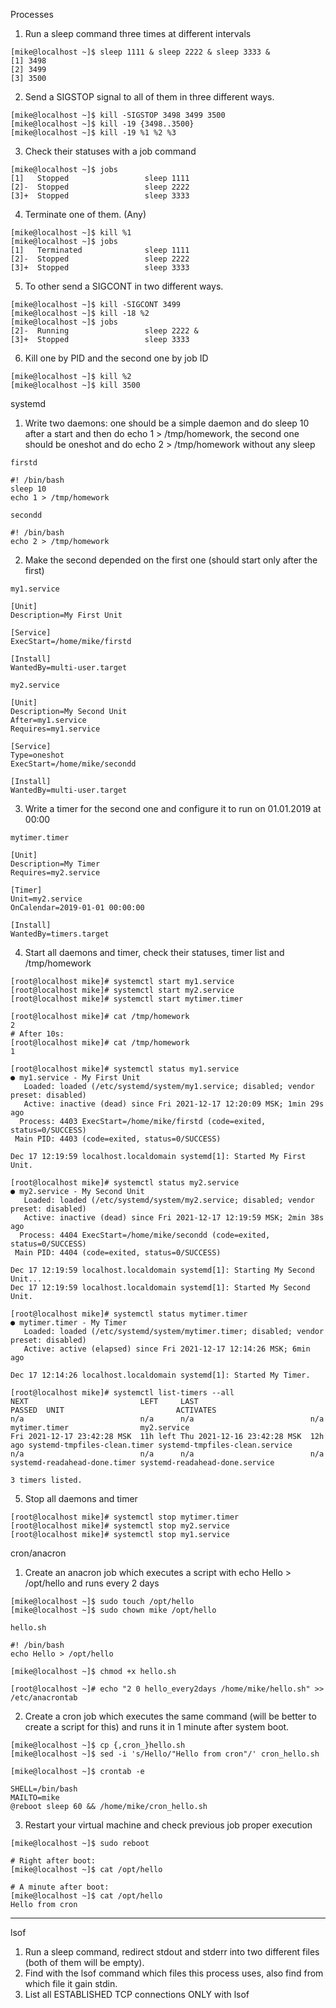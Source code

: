 Processes
1. Run a sleep command three times at different intervals
```
[mike@localhost ~]$ sleep 1111 & sleep 2222 & sleep 3333 &
[1] 3498
[2] 3499
[3] 3500

```
2. Send a SIGSTOP signal to all of them in three different ways.
```
[mike@localhost ~]$ kill -SIGSTOP 3498 3499 3500
[mike@localhost ~]$ kill -19 {3498..3500}
[mike@localhost ~]$ kill -19 %1 %2 %3

```
3. Check their statuses with a job command
```
[mike@localhost ~]$ jobs
[1]   Stopped                 sleep 1111
[2]-  Stopped                 sleep 2222
[3]+  Stopped                 sleep 3333

```
4. Terminate one of them. (Any)
```
[mike@localhost ~]$ kill %1
[mike@localhost ~]$ jobs
[1]   Terminated              sleep 1111
[2]-  Stopped                 sleep 2222
[3]+  Stopped                 sleep 3333

```
5. To other send a SIGCONT in two different ways.
```
[mike@localhost ~]$ kill -SIGCONT 3499
[mike@localhost ~]$ kill -18 %2
[mike@localhost ~]$ jobs
[2]-  Running                 sleep 2222 &
[3]+  Stopped                 sleep 3333

```
6. Kill one by PID and the second one by job ID
```
[mike@localhost ~]$ kill %2
[mike@localhost ~]$ kill 3500
```


systemd
1. Write two daemons: one should be a simple daemon and do sleep 10 after a start and 
then do echo 1 > /tmp/homework, the second one should be oneshot and do echo 2 > 
/tmp/homework without any sleep
```
firstd

#! /bin/bash
sleep 10
echo 1 > /tmp/homework

secondd

#! /bin/bash
echo 2 > /tmp/homework
```
2. Make the second depended on the first one (should start only after the first)
```
my1.service

[Unit]
Description=My First Unit

[Service]
ExecStart=/home/mike/firstd

[Install]
WantedBy=multi-user.target

my2.service

[Unit]
Description=My Second Unit
After=my1.service
Requires=my1.service

[Service]
Type=oneshot
ExecStart=/home/mike/secondd

[Install]
WantedBy=multi-user.target
```
3. Write a timer for the second one and configure it to run on 01.01.2019 at 00:00
```
mytimer.timer

[Unit]
Description=My Timer
Requires=my2.service

[Timer]
Unit=my2.service
OnCalendar=2019-01-01 00:00:00

[Install]
WantedBy=timers.target
```
4. Start all daemons and timer, check their statuses, timer list and /tmp/homework
```
[root@localhost mike]# systemctl start my1.service
[root@localhost mike]# systemctl start my2.service
[root@localhost mike]# systemctl start mytimer.timer

[root@localhost mike]# cat /tmp/homework 
2
# After 10s:
[root@localhost mike]# cat /tmp/homework 
1

[root@localhost mike]# systemctl status my1.service
● my1.service - My First Unit
   Loaded: loaded (/etc/systemd/system/my1.service; disabled; vendor preset: disabled)
   Active: inactive (dead) since Fri 2021-12-17 12:20:09 MSK; 1min 29s ago
  Process: 4403 ExecStart=/home/mike/firstd (code=exited, status=0/SUCCESS)
 Main PID: 4403 (code=exited, status=0/SUCCESS)

Dec 17 12:19:59 localhost.localdomain systemd[1]: Started My First Unit.

[root@localhost mike]# systemctl status my2.service
● my2.service - My Second Unit
   Loaded: loaded (/etc/systemd/system/my2.service; disabled; vendor preset: disabled)
   Active: inactive (dead) since Fri 2021-12-17 12:19:59 MSK; 2min 38s ago
  Process: 4404 ExecStart=/home/mike/secondd (code=exited, status=0/SUCCESS)
 Main PID: 4404 (code=exited, status=0/SUCCESS)

Dec 17 12:19:59 localhost.localdomain systemd[1]: Starting My Second Unit...
Dec 17 12:19:59 localhost.localdomain systemd[1]: Started My Second Unit.

[root@localhost mike]# systemctl status mytimer.timer
● mytimer.timer - My Timer
   Loaded: loaded (/etc/systemd/system/mytimer.timer; disabled; vendor preset: disabled)
   Active: active (elapsed) since Fri 2021-12-17 12:14:26 MSK; 6min ago

Dec 17 12:14:26 localhost.localdomain systemd[1]: Started My Timer.

[root@localhost mike]# systemctl list-timers --all
NEXT                         LEFT     LAST                         PASSED  UNIT                         ACTIVATES
n/a                          n/a      n/a                          n/a     mytimer.timer                my2.service
Fri 2021-12-17 23:42:28 MSK  11h left Thu 2021-12-16 23:42:28 MSK  12h ago systemd-tmpfiles-clean.timer systemd-tmpfiles-clean.service
n/a                          n/a      n/a                          n/a     systemd-readahead-done.timer systemd-readahead-done.service

3 timers listed.
```
5. Stop all daemons and timer
```
[root@localhost mike]# systemctl stop mytimer.timer
[root@localhost mike]# systemctl stop my2.service
[root@localhost mike]# systemctl stop my1.service
```

cron/anacron
1. Create an anacron job which executes a script with echo Hello > /opt/hello and runs 
every 2 days
```
[mike@localhost ~]$ sudo touch /opt/hello
[mike@localhost ~]$ sudo chown mike /opt/hello

hello.sh

#! /bin/bash
echo Hello > /opt/hello

[mike@localhost ~]$ chmod +x hello.sh

[root@localhost ~]# echo "2 0 hello_every2days /home/mike/hello.sh" >> /etc/anacrontab
```
2. Create a cron job which executes the same command (will be better to create a script for 
this) and runs it in 1 minute after system boot.
```
[mike@localhost ~]$ cp {,cron_}hello.sh
[mike@localhost ~]$ sed -i 's/Hello/"Hello from cron"/' cron_hello.sh

[mike@localhost ~]$ crontab -e

SHELL=/bin/bash
MAILTO=mike
@reboot sleep 60 && /home/mike/cron_hello.sh
```
3. Restart your virtual machine and check previous job proper execution
```
[mike@localhost ~]$ sudo reboot

# Right after boot:
[mike@localhost ~]$ cat /opt/hello

# A minute after boot:
[mike@localhost ~]$ cat /opt/hello
Hello from cron
```
-----


lsof
1. Run a sleep command, redirect stdout and stderr into two different files (both of them will 
be empty).
2. Find with the lsof command which files this process uses, also find from which file it gain 
stdin.
3. List all ESTABLISHED TCP connections ONLY with lsof
